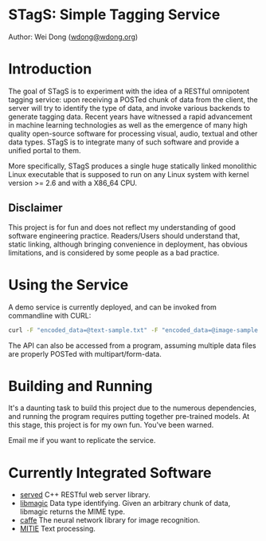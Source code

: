 # STagS: Simple Tagging Service

Author: Wei Dong (wdong@wdong.org)

# Introduction

The goal of STagS is to experiment with the idea of a RESTful omnipotent
tagging service: upon receiving a POSTed chunk of data from the client, the
server will try to identify the type of data, and invoke various backends to
generate tagging data.  Recent years have witnessed a rapid advancement in
machine learning technologies as well as the emergence of many high quality
open-source software for processing visual, audio, textual and other data
types.  STagS is to integrate many of such software and provide a unified
portal to them.

More specifically, STagS produces a single huge statically linked monolithic
Linux executable that is supposed to run on any Linux system with kernel
version >= 2.6 and with a X86_64 CPU.

## Disclaimer

This project is for fun and does not reflect my understanding of good software
engineering practice.  Readers/Users should understand that, static linking,
although bringing convenience in deployment, has obvious limitations, and is
considered by some people as a bad practice.

# Using the Service

A demo service is currently deployed, and can be invoked from commandline
with CURL:

```bash
curl -F "encoded_data=@text-sample.txt" -F "encoded_data=@image-sample.jpg" http://www.kgraph.org:3112/tag 
```

The API can also be accessed from a program, assuming multiple data files are
properly POSTed with multipart/form-data.


# Building and Running

It's a daunting task to build this project due to the numerous dependencies,
and running the program requires putting together pre-trained models.  At this
stage, this project is for my own fun.  You've been warned.

Email me if you want to replicate the service.

# Currently Integrated Software

- [served](https://github.com/datasift/served) C++ RESTful web server library.
- [libmagic](https://github.com/threatstack/libmagic) Data type identifying.  Given an arbitrary chunk of data, libmagic returns the MIME type.
- [caffe](https://github.com/BVLC/caffe) The neural network library for image recognition.
- [MITIE](https://github.com/mit-nlp/MITIE) Text processing.


